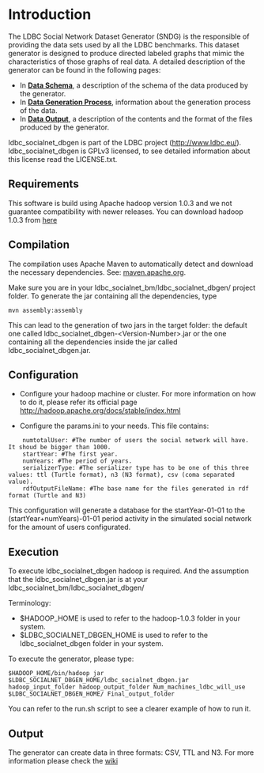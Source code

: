 # Introduction

The LDBC Social Network Dataset Generator (SNDG) is the responsible of providing the data sets used by all the LDBC benchmarks. This dataset generator is designed to produce directed labeled graphs that mimic the characteristics of those graphs of real data. A detailed description of the generator can be found in the following pages:

* In **[Data Schema](https://github.com/ldbc/ldbc_socialnet_bm/wiki/Data-Schema)**, a description of the schema of the data produced by the generator.
* In **[Data Generation Process](https://github.com/ldbc/ldbc_socialnet_bm/wiki/Data-Generation)**, information about the generation process of the data.
* In **[Data Output](https://github.com/ldbc/ldbc_socialnet_bm/wiki/Data-Output)**, a description of the contents and the format of the files produced by the generator.


ldbc_socialnet_dbgen is part of the LDBC project (http://www.ldbc.eu/).
ldbc_socialnet_dbgen is GPLv3 licensed, to see detailed information about this license read the LICENSE.txt.


## Requirements

This software is build using Apache hadoop version 1.0.3 and we not guarantee compatibility with newer releases.
You can download hadoop 1.0.3 from [here](http://archive.apache.org/dist/hadoop/core/hadoop-1.0.3/)


## Compilation

The compilation uses Apache Maven to automatically detect and download the necessary dependencies. See: [maven.apache.org](http://maven.apache.org).

Make sure you are in your ldbc_socialnet_bm/ldbc_socialnet_dbgen/ project folder.
To generate the jar containing all the dependencies, type

```
mvn assembly:assembly
```

This can lead to the generation of two jars in the target folder: the default one called ldbc_socialnet_dbgen-\<Version-Number\>.jar or the one containing all the dependencies inside the jar called ldbc_socialnet_dbgen.jar.


## Configuration

* Configure your hadoop machine or cluster. For more information on how to do it, please refer its official page http://hadoop.apache.org/docs/stable/index.html

* Configure the params.ini to your needs. This file contains:

```
	numtotalUser: #The number of users the social network will have. It shoud be bigger than 1000.
	startYear: #The first year.
	numYears: #The period of years.
	serializerType: #The serializer type has to be one of this three values: ttl (Turtle format), n3 (N3 format), csv (coma separated value).
	rdfOutputFileName: #The base name for the files generated in rdf format (Turtle and N3)
```
	
This configuration will generate a database for the startYear-01-01 to the (startYear+numYears)-01-01 period activity in the simulated social network for the amount of users configurated.


## Execution
To execute ldbc_socialnet_dbgen hadoop is required. And the assumption that the ldbc_socialnet_dbgen.jar is at your ldbc_socialnet_bm/ldbc_socialnet_dbgen/

Terminology:

* $HADOOP_HOME is used to refer to the hadoop-1.0.3 folder in your system.
* $LDBC_SOCIALNET_DBGEN_HOME is used to refer to the ldbc_socialnet_dbgen folder in your system.

To execute the generator, please type:

```
$HADOOP_HOME/bin/hadoop jar $LDBC_SOCIALNET_DBGEN_HOME/ldbc_socialnet_dbgen.jar hadoop_input_folder hadoop_output_folder Num_machines_ldbc_will_use  $LDBC_SOCIALNET_DBGEN_HOME/ Final_output_folder
```

You can refer to the run.sh script to see a clearer example of how to run it.

## Output
The generator can create data in three formats: CSV, TTL and N3. For more information please check the [wiki](https://github.com/ldbc/ldbc_socialnet_bm/wiki/Data-Output)
